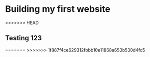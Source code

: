 <h1>Building my first website</h1>
<<<<<<< HEAD
<h2>Testing 123</h2>
=======
>>>>>>> 1f887f4ce629312fbbb10e11868a653b530d4fc5
